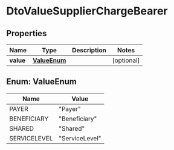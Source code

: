 
# DtoValueSupplierChargeBearer

## Properties
Name | Type | Description | Notes
------------ | ------------- | ------------- | -------------
**value** | [**ValueEnum**](#ValueEnum) |  |  [optional]


<a name="ValueEnum"></a>
## Enum: ValueEnum
Name | Value
---- | -----
PAYER | &quot;Payer&quot;
BENEFICIARY | &quot;Beneficiary&quot;
SHARED | &quot;Shared&quot;
SERVICELEVEL | &quot;ServiceLevel&quot;



